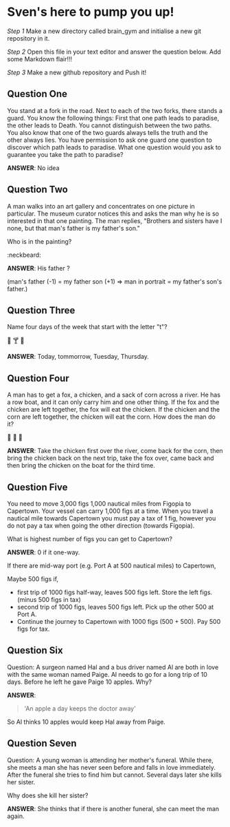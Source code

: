 # Sven's here to pump you up!

_Step 1_
Make a new directory called brain_gym and initialise a new git repository in it.

_Step 2_
Open this file in your text editor and answer the question below. Add some Markdown flair!!!

_Step 3_
Make a new github repository and Push it!

## Question One
You stand at a fork in the road. Next to each of the two forks, there stands a guard. You know the following things: First that one path leads to paradise, the other leads to Death. You cannot distinguish between the two paths. You also know that one of the two guards always tells the truth and the other always lies. You have permission to ask one guard one question to discover which path leads to paradise. What one question would you ask to guarantee you take the path to paradise?

**ANSWER**: No idea


## Question Two
A man walks into an art gallery and concentrates on one picture in particular. The museum curator notices this and asks the man why he is so interested in that one painting. The man replies, "Brothers and sisters have I none, but that man's father is my father's son."

Who is in the painting?

:neckbeard:

**ANSWER**: His father ?

(man's father (-1) = my father son (+1) => man in portrait = my father's son's father.)

## Question Three
Name four days of the week that start with the letter "t"?

:hamburger: :cocktail: :beer:

**ANSWER**: Today, tommorrow, Tuesday, Thursday.

## Question Four
A man has to get a fox, a chicken, and a sack of corn across a river. He has a row boat, and it can only carry him and one other thing. If the fox and the chicken are left together, the fox will eat the chicken. If the chicken and the corn are left together, the chicken will eat the corn. How does the man do it?

:chicken: :wolf: :corn:

**ANSWER**: Take the chicken first over the river, come back for the corn, then bring the chicken back on the next trip, take the fox over, came back and then bring the chicken on the boat for the third time.

## Question Five

You need to move 3,000 figs 1,000 nautical miles from Figopia to Capertown. Your vessel can carry 1,000 figs at a time. When you travel a nautical mile towards Capertown you must pay a tax of 1 fig, however you do not pay a tax when going the other direction (towards Figopia).

What is highest number of figs you can get to Capertown?

**ANSWER**: 0 if it one-way.

If there are mid-way port (e.g. Port A at 500 nautical miles) to Capertown,

Maybe 500 figs if,
  - first trip of 1000 figs half-way, leaves 500 figs left. Store the left figs. (minus 500 figs in tax)
  - second trip of 1000 figs, leaves 500 figs left. Pick up the other 500 at Port A.
  - Continue the journey to Capertown with 1000 figs (500 + 500). Pay 500 figs for tax.

## Question Six

Question: A surgeon named Hal and a bus driver named Al are both in love with the same woman named Paige. Al needs to go for a long trip of 10 days. Before he left he gave Paige 10 apples. Why?

**ANSWER**:
> 'An apple a day keeps the doctor away'

So Al thinks 10 apples would keep Hal away from Paige.

## Question Seven

Question: A young woman is attending her mother's funeral. While there, she meets a man she has never seen before and falls in love immediately. After the funeral she tries to find him but cannot. Several days later she kills her sister.

Why does she kill her sister?

**ANSWER**: She thinks that if there is another funeral, she can meet the man again.